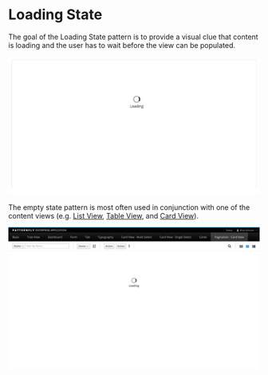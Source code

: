 # Loading State

The goal of the Loading State pattern is to provide a visual clue that content is loading and the user has to wait before the view can be populated.



![Loading State pattern](img/loading.png)

The empty state pattern is most often used in conjunction with one of the content views (e.g. [List View](http://www.patternfly.org/pattern-library/content-views/list-view/), [Table View](http://www.patternfly.org/pattern-library/content-views/table-view/), and [Card View](http://www.patternfly.org/pattern-library/content-views/card-view/)).  

![Empty State in context](img/card-view-loading.png)
